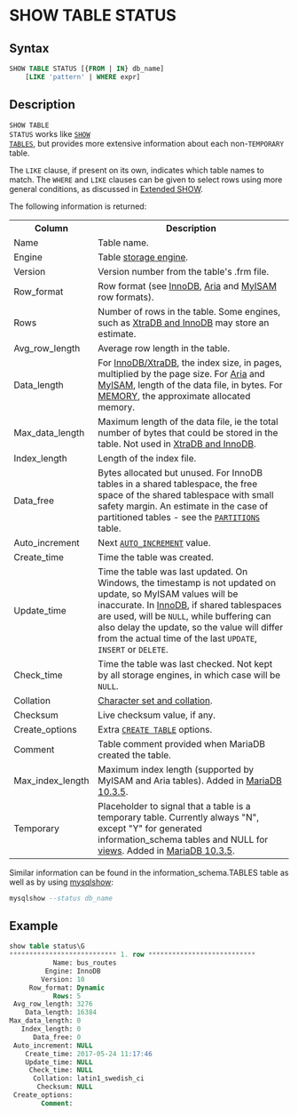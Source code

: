 # SHOW TABLE STATUS

## Syntax

```sql
SHOW TABLE STATUS [{FROM | IN} db_name]
    [LIKE 'pattern' | WHERE expr]
```

## Description

<code class="highlight fixed" style="white-space:pre-wrap">SHOW TABLE STATUS</code> works like 
 <code class="highlight fixed" style="white-space:pre-wrap">[SHOW TABLES](/sql-statements-structure/sql-statements/administrative-sql-statements/show/show-tables)</code>, but provides more extensive information about each non-<code class="highlight fixed" style="white-space:pre-wrap">TEMPORARY</code> table.

The <code class="highlight fixed" style="white-space:pre-wrap">LIKE</code> clause, if present on its own, indicates which table names to
match. The <code class="highlight fixed" style="white-space:pre-wrap">WHERE</code> and <code class="highlight fixed" style="white-space:pre-wrap">LIKE</code> clauses can be given to select rows using more general conditions, as discussed in [Extended SHOW](/sql-statements-structure/sql-statements/administrative-sql-statements/show/extended-show).

The following information is returned:

<table><tbody><tr><th>Column</th><th>Description</th></tr>
<tr><td>Name</td><td>Table name.</td></tr>
<tr><td>Engine</td><td>Table <a href="/kb/en/storage-engines/">storage engine</a>.</td></tr>
<tr><td>Version</td><td>Version number from the table's .frm file.</td></tr>
<tr><td>Row_format</td><td>Row format (see <a href="/kb/en/xtradbinnodb-storage-formats/">InnoDB</a>, <a href="/kb/en/aria-storage-formats/">Aria</a> and <a href="/kb/en/myisam-storage-formats/">MyISAM</a> row formats).</td></tr>
<tr><td>Rows</td><td>Number of rows in the table. Some engines, such as <a href="/kb/en/innodb/">XtraDB and InnoDB</a> may store an estimate.</td></tr>
<tr><td>Avg_row_length</td><td>Average row length in the table.</td></tr>
<tr><td>Data_length</td><td>For <a href="/kb/en/innodb/">InnoDB/XtraDB</a>, the index size, in pages, multiplied by the page size. For <a href="/kb/en/aria/">Aria</a> and <a href="/kb/en/myisam/">MyISAM</a>, length of the data file, in bytes. For <a href="/kb/en/memory-storage-engine/">MEMORY</a>, the approximate allocated memory.</td></tr>
<tr><td>Max_data_length</td><td>Maximum length of the data file, ie the total number of bytes that could be stored in the table. Not used in <a href="/kb/en/innodb/">XtraDB and InnoDB</a>.</td></tr>
<tr><td>Index_length</td><td>Length of the index file.</td></tr>
<tr><td>Data_free</td><td>Bytes allocated but unused. For InnoDB tables in a shared tablespace, the free space of the shared tablespace with small safety margin. An estimate in the case of partitioned tables - see the <code><a href="/kb/en/information-schema-partitions-table/">PARTITIONS</a></code> table.</td></tr>
<tr><td>Auto_increment</td><td>Next <code><a href="/kb/en/auto_increment/">AUTO_INCREMENT</a></code> value.</td></tr>
<tr><td>Create_time</td><td>Time the table was created.</td></tr>
<tr><td>Update_time</td><td>Time the table was last updated. On Windows, the timestamp is not updated on update, so MyISAM values will be inaccurate. In <a href="/kb/en/innodb/">InnoDB</a>, if shared tablespaces are used, will be <code>NULL</code>, while buffering can also delay the update, so the value will differ from the actual time of the last <code>UPDATE</code>, <code>INSERT</code> or <code>DELETE</code>.</td></tr>
<tr><td>Check_time</td><td>Time the table was last checked. Not kept by all storage engines, in which case will be <code>NULL</code>.</td></tr>
<tr><td>Collation</td><td><a href="/kb/en/data-types-character-sets-and-collations/">Character set and collation</a>.</td></tr>
<tr><td>Checksum</td><td>Live checksum value, if any.</td></tr>
<tr><td>Create_options</td><td>Extra <code><a href="/kb/en/create-table/">CREATE TABLE</a></code> options.</td></tr>
<tr><td>Comment</td><td>Table comment provided when MariaDB created the table.</td></tr>
<tr><td>Max_index_length</td><td>Maximum index length (supported by MyISAM and Aria tables). Added in <a href="/kb/en/mariadb-1035-release-notes/">MariaDB 10.3.5</a>.</td></tr>
<tr><td>Temporary</td><td>Placeholder to signal that a table is a temporary table. Currently always "N", except "Y" for generated information_schema tables and NULL for <a href="/kb/en/views/">views</a>. Added in <a href="/kb/en/mariadb-1035-release-notes/">MariaDB 10.3.5</a>.</td></tr>
</tbody></table>

Similar information can be found in the <a undefined>information_schema.TABLES</a> table as well as by using [mysqlshow](/clients-utilities/mysqlshow):

```sql
mysqlshow --status db_name
```

## Example

```sql
show table status\G
*************************** 1. row ***************************
           Name: bus_routes
         Engine: InnoDB
        Version: 10
     Row_format: Dynamic
           Rows: 5
 Avg_row_length: 3276
    Data_length: 16384
Max_data_length: 0
   Index_length: 0
      Data_free: 0
 Auto_increment: NULL
    Create_time: 2017-05-24 11:17:46
    Update_time: NULL
     Check_time: NULL
      Collation: latin1_swedish_ci
       Checksum: NULL
 Create_options: 
        Comment:
```